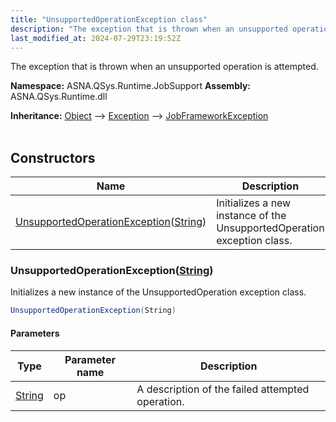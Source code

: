 ```yaml
---
title: "UnsupportedOperationException class"
description: "The exception that is thrown when an unsupported operation is attempted. "
last_modified_at: 2024-07-29T23:19:52Z
---
```


The exception that is thrown when an unsupported operation is attempted.

**Namespace:** ASNA.QSys.Runtime.JobSupport
**Assembly:** ASNA.QSys.Runtime.dll

**Inheritance:** [Object](https://docs.microsoft.com/en-us/dotnet/api/system.object) --> [Exception](https://docs.microsoft.com/en-us/dotnet/api/system.exception) --> [JobFrameworkException](/reference/runtime/qsys-runtime-job-support/job-framework-exception.html)
<br>
<br>

## Constructors

| Name | Description |
| --- | --- |
| [UnsupportedOperationException](#unsupportedoperationexceptionstring)([String](https://docs.microsoft.com/en-us/dotnet/api/system.string)) | Initializes a new instance of the UnsupportedOperation exception class.

### UnsupportedOperationException([String](https://docs.microsoft.com/en-us/dotnet/api/system.string))

Initializes a new instance of the UnsupportedOperation exception class.

```cs
UnsupportedOperationException(String)
```

#### Parameters

| Type | Parameter name | Description
| --- | --- | ---
| [String](https://docs.microsoft.com/en-us/dotnet/api/system.string) | op | A description of the failed attempted operation.
